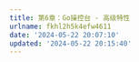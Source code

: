 ```yaml
---
title: 第6章：Go操控台 - 高级特性
urlname: fkhl2h5k4efw4611
date: '2024-05-22 20:07:10'
updated: '2024-05-22 20:15:40'
---
```


